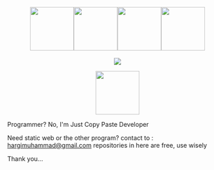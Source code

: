 <p align="center">
  <img src="https://media3.giphy.com/media/ln7z2eWriiQAllfVcn/200w.webp" width="100"><img src="https://i.giphy.com/media/eNAsjO55tPbgaor7ma/200w.webp" width="100"><img src="https://i.giphy.com/media/KzJkzjggfGN5Py6nkT/200.webp" width="100"><img src="https://i.giphy.com/media/IdyAQJVN2kVPNUrojM/200.webp" width="100"><br><br>
  <img src="https://camo.githubusercontent.com/936a08778c7e4885053d148c07bbd2339dfbdd80/68747470733a2f2f6665726f73732e6e65742f782f6e6f6465322e676966" />
</p>

<p align="center">
  <img src="https://mmc.tirto.id/image/otf/700x0/2016/08/04/TIRTO-soeharto_ratio-16x9.JPG" width="100">
</p>
Programmer? No, I'm Just Copy Paste Developer

Need static web or the other program? contact to : hargimuhammad@gmail.com
repositories in here are free, use wisely

Thank you...
